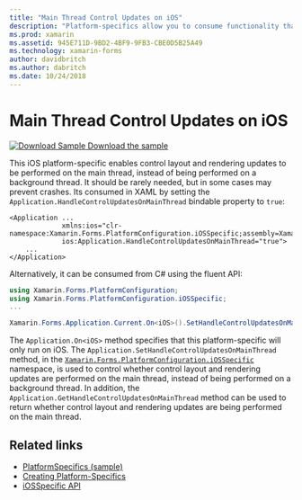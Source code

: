 ```yaml
---
title: "Main Thread Control Updates on iOS"
description: "Platform-specifics allow you to consume functionality that's only available on a specific platform, without implementing custom renderers or effects. This article explains how to consume the iOS platform-specific that enables control layout and rendering updates to be performed on the main thread."
ms.prod: xamarin
ms.assetid: 945E711D-9BD2-4BF9-9FB3-CBE0D5B25A49
ms.technology: xamarin-forms
author: davidbritch
ms.author: dabritch
ms.date: 10/24/2018
---
```


# Main Thread Control Updates on iOS

[![Download Sample](~/media/shared/download.png) Download the sample](https://developer.xamarin.com/samples/xamarin-forms/userinterface/platformspecifics/)

This iOS platform-specific enables control layout and rendering updates to be performed on the main thread, instead of being performed on a background thread. It should be rarely needed, but in some cases may prevent crashes. Its consumed in XAML by setting the `Application.HandleControlUpdatesOnMainThread` bindable property to `true`:

```xaml
<Application ...
             xmlns:ios="clr-namespace:Xamarin.Forms.PlatformConfiguration.iOSSpecific;assembly=Xamarin.Forms.Core"
             ios:Application.HandleControlUpdatesOnMainThread="true">
	...
</Application>
```

Alternatively, it can be consumed from C# using the fluent API:

```csharp
using Xamarin.Forms.PlatformConfiguration;
using Xamarin.Forms.PlatformConfiguration.iOSSpecific;
...

Xamarin.Forms.Application.Current.On<iOS>().SetHandleControlUpdatesOnMainThread(true);
```

The `Application.On<iOS>` method specifies that this platform-specific will only run on iOS. The `Application.SetHandleControlUpdatesOnMainThread` method, in the [`Xamarin.Forms.PlatformConfiguration.iOSSpecific`](xref:Xamarin.Forms.PlatformConfiguration.iOSSpecific) namespace, is used to control whether control layout and rendering updates are performed on the main thread, instead of being performed on a background thread. In addition, the `Application.GetHandleControlUpdatesOnMainThread` method can be used to return whether control layout and rendering updates are being performed on the main thread.

## Related links

- [PlatformSpecifics (sample)](https://developer.xamarin.com/samples/xamarin-forms/userinterface/platformspecifics/)
- [Creating Platform-Specifics](~/xamarin-forms/platform/platform-specifics/index.md#creating-platform-specifics)
- [iOSSpecific API](xref:Xamarin.Forms.PlatformConfiguration.iOSSpecific)
